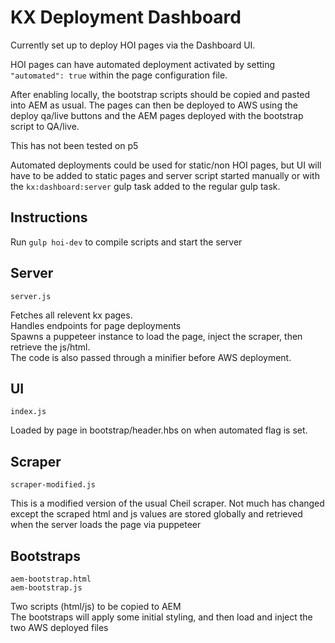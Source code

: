 # KX Deployment Dashboard

Currently set up to deploy HOI pages via the Dashboard UI.

HOI pages can have automated deployment activated by setting `"automated": true` within the page configuration file.

After enabling locally, the bootstrap scripts should be copied and pasted into AEM as usual. The pages can then be deployed to AWS using the deploy qa/live buttons and the AEM pages deployed with the bootstrap script to QA/live.

This has not been tested on p5

Automated deployments could be used for static/non HOI pages, but UI will have to be added to static pages and server script started manually or with the `kx:dashboard:server` gulp task added to the regular gulp task.

## Instructions

Run `gulp hoi-dev` to compile scripts and start the server

## Server  
`server.js`

Fetches all relevent kx pages.  
Handles endpoints for page deployments  
Spawns a puppeteer instance to load the page, inject the scraper, then retrieve the js/html.  
The code is also passed through a minifier before AWS deployment.

## UI
`index.js`

Loaded by page in bootstrap/header.hbs on when automated flag is set.

## Scraper
`scraper-modified.js`

This is a modified version of the usual Cheil scraper. Not much has changed except the scraped html and js values are stored globally and retrieved when the server loads the page via puppeteer

## Bootstraps
`aem-bootstrap.html`  
`aem-bootstrap.js`

Two scripts (html/js) to be copied to AEM  
The bootstraps will apply some initial styling, and then load and inject the two AWS deployed files
